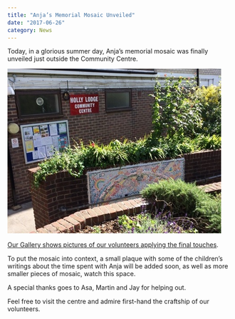 ```yaml
---
title: "Anja’s Memorial Mosaic Unveiled"
date: "2017-06-26"
category: News
---
```


Today, in a glorious summer day, Anja’s memorial mosaic was finally unveiled just outside the Community Centre.

![Anjas Mosaic Memorial Unveiled](../images/Anjas-Mosaic-Memorial-Unveiled.jpeg)

[Our Gallery shows pictures of our volunteers applying the final touches](/gallery).

To put the mosaic into context, a small plaque with some of the children’s writings about the time spent with Anja will be added soon, as well as more smaller pieces of mosaic, watch this space.

A special thanks goes to Asa, Martin and Jay for helping out.

Feel free to visit the centre and admire first-hand the craftship of our volunteers.
